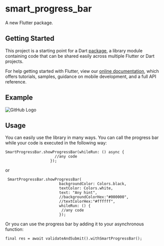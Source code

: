# smart_progress_bar

A new Flutter package.

## Getting Started

This project is a starting point for a Dart
[package](https://flutter.dev/developing-packages/),
a library module containing code that can be shared easily across
multiple Flutter or Dart projects.

For help getting started with Flutter, view our
[online documentation](https://flutter.dev/docs), which offers tutorials,
samples, guidance on mobile development, and a full API reference.

## Example

![GitHub Logo](/g.gif)

## Usage

You can easily use the library in many ways.
You can call the progress bar while your code is executed in the following way:
```
SmartProgressBar.showProgressBar(whileRun: () async {
                      //any code
                    });
```
or
```
 SmartProgressBar.showProgressBar(
                        backgroundColor: Colors.black,
                        textColor: Colors.white,
                        text: "Any hint",
                        //backgroundColorHex:"#000000",
                        //textColorHex:"#ffffff",
                        whileRun: () {
                         //any code
                        });
```


Or you can use the progress bar by adding it to your asynchronous function:
```
final res = await validateAndSubmit().withSmartProgressBar();
```
